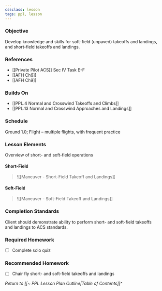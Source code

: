 ```yaml
---
cssclass: lesson
tags: ppl, lesson
---
```

### Objective
Develop knowledge and skills for soft-field (unpaved) takeoffs and landings, and short-field takeoffs and landings.

### References
- [[Private Pilot ACS]] Sec IV Task E-F
- [[AFH Ch6]]
- [[AFH Ch9]]

### Builds On
- [[PPL.4 Normal and Crosswind Takeoffs and Climbs]]
- [[PPL.13 Normal and Crosswind Approaches and Landings]]

### Schedule
Ground 1.0; Flight – multiple flights, with frequent practice

### Lesson Elements
Overview of short- and soft-field operations

#### Short-Field
> ![[Maneuver - Short-Field Takeoff and Landings]]

#### Soft-Field
> ![[Maneuver - Soft-Field Takeoff and Landings]]

### Completion Standards
Client should demonstrate ability to perform short- and soft-field takeoffs and landings to ACS standards.

### Required Homework
- [ ] Complete solo quiz

### Recommended Homework 
- [ ] Chair fly short- and soft-field takeoffs and landings

*Return to [[~ PPL Lesson Plan Outline|Table of Contents]]^*